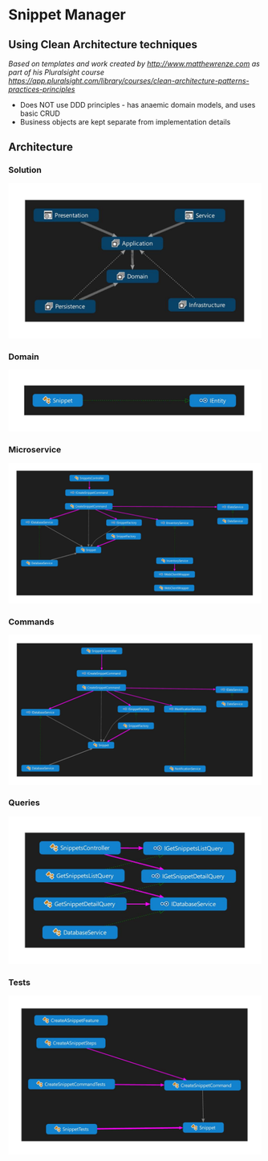 # Snippet Manager 
## Using Clean Architecture techniques
_Based on templates and work created by http://www.matthewrenze.com as part of his Pluralsight course https://app.pluralsight.com/library/courses/clean-architecture-patterns-practices-principles_

- Does NOT use DDD principles - has anaemic domain models, and uses basic CRUD
- Business objects are kept separate from implementation details


## Architecture
### Solution
![Solution](./Diagrams/Solution.png "Solution")
### Domain
![Domain](./Diagrams/Domain.png "Domain")
### Microservice
![Microservice](./Diagrams/Microservice.png "Microservice")
### Commands
![Commands](./Diagrams/Commands.png "Commands")
### Queries
![Queries](./Diagrams/Queries.png "Queries")
### Tests
![Tests](./Diagrams/Tests.png "Tests")